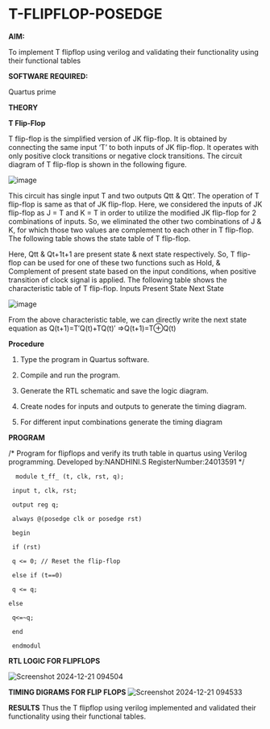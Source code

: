 # T-FLIPFLOP-POSEDGE

**AIM:**

To implement  T flipflop using verilog and validating their functionality using their functional tables

**SOFTWARE REQUIRED:**

Quartus prime

**THEORY**

**T Flip-Flop**

T flip-flop is the simplified version of JK flip-flop. It is obtained by connecting the same input ‘T’ to both inputs of JK flip-flop. It operates with only positive clock transitions or negative clock transitions. The circuit diagram of T flip-flop is shown in the following figure.

![image](https://github.com/naavaneetha/T-FLIPFLOP-POSEDGE/assets/154305477/458a68fe-2d08-4a9d-ac4f-7ae0480ce0bd)

 
This circuit has single input T and two outputs Qtt & Qtt’. The operation of T flip-flop is same as that of JK flip-flop. Here, we considered the inputs of JK flip-flop as J = T and K = T in order to utilize the modified JK flip-flop for 2 combinations of inputs. So, we eliminated the other two combinations of J & K, for which those two values are complement to each other in T flip-flop. The following table shows the state table of T flip-flop.

Here, Qtt & Qt+1t+1 are present state & next state respectively. So, T flip-flop can be used for one of these two functions such as Hold, & Complement of present state based on the input conditions, when positive transition of clock signal is applied. The following table shows the characteristic table of T flip-flop. Inputs Present State Next State

![image](https://github.com/naavaneetha/T-FLIPFLOP-POSEDGE/assets/154305477/cdd7fb32-539f-4b66-bb8d-f305a153c886)

 
From the above characteristic table, we can directly write the next state equation as Q(t+1)=T′Q(t)+TQ(t)′ ⇒Q(t+1)=T⊕Q(t)

**Procedure**

 1. Type the program in Quartus software.

 2. Compile and run the program.

 3. Generate the RTL schematic and save the logic diagram.

 4. Create nodes for inputs and outputs to generate the timing diagram.

 5. For different input combinations generate the timing diagram


**PROGRAM**

/* Program for flipflops and verify its truth table in quartus using Verilog programming.
Developed by:NANDHINI.S
RegisterNumber:24013591
*/
```
  module t_ff_ (t, clk, rst, q);

 input t, clk, rst;

 output reg q;

 always @(posedge clk or posedge rst)

 begin

 if (rst)

 q <= 0; // Reset the flip-flop

 else if (t==0)

 q <= q;

else

 q<=~q;

 end

 endmodul
```

**RTL LOGIC FOR FLIPFLOPS**

![Screenshot 2024-12-21 094504](https://github.com/user-attachments/assets/43a5a776-f9c2-48aa-aa48-45032f14ceda)



**TIMING DIGRAMS FOR FLIP FLOPS**
![Screenshot 2024-12-21 094533](https://github.com/user-attachments/assets/6f7e2197-48bc-4697-b213-578b6e6aa0ae)


**RESULTS**
 Thus the T flipflop using verilog implemented and validated their functionality using
 their functional tables.
